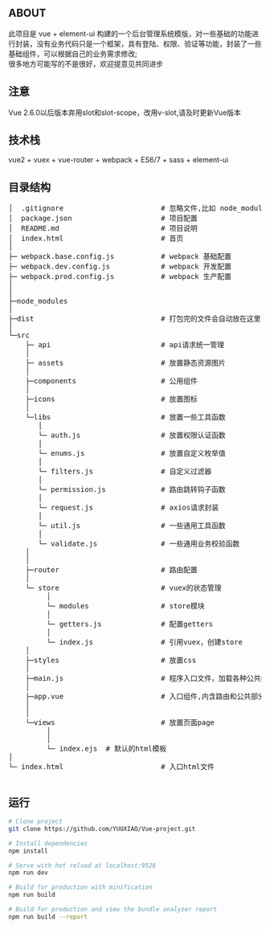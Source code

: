 ## ABOUT
此项目是 vue + element-ui 构建的一个后台管理系统模版，对一些基础的功能进行封装，没有业务代码只是一个框架，具有登陆、权限、验证等功能，封装了一些基础组件，可以根据自己的业务需求修改;  
  很多地方可能写的不是很好，欢迎提意见共同进步  
  
## 注意
Vue 2.6.0以后版本弃用slot和slot-scope，改用v-slot,请及时更新Vue版本

## 技术栈
vue2 + vuex + vue-router + webpack + ES6/7 + sass + element-ui
## 目录结构

<pre>
│  .gitignore                       # 忽略文件,比如 node_modules
│  package.json                     # 项目配置
│  README.md                        # 项目说明
│  index.html                       # 首页
│
├─ webpack.base.config.js           # webpack 基础配置
├─ webpack.dev.config.js            # webpack 开发配置
├─ webpack.prod.config.js           # webpack 生产配置
│
│
├─node_modules
│
├─dist                              # 打包完的文件会自动放在这里
│
└─src
    ├─ api                          # api请求统一管理
    │
    ├─ assets                       # 放置静态资源图片
    │
    ├─components                    # 公用组件
    │
    ├─icons                         # 放置图标
    │
    └─libs                          # 放置一些工具函数
       │
       └─ auth.js                   # 放置权限认证函数
       │
       └─ enums.js                  # 放置自定义枚举值
       │
       └─ filters.js                # 自定义过滤器
       │
       └─ permission.js             # 路由跳转钩子函数
       │
       └─ request.js                # axios请求封装
       │
       └─ util.js                   # 一些通用工具函数
       │
       └─ validate.js               # 一些通用业务校验函数
    │
    │
    ├─router                        # 路由配置
    │
    └─ store                        # vuex的状态管理
         │
         └─ modules                 # store模块 
         │
         └─ getters.js              # 配置getters
         │
         └─ index.js                # 引用vuex，创建store                        
    │
    ├─styles                        # 放置css
    │
    ├─main.js                       # 程序入口文件，加载各种公共组件
	│
	├─app.vue		                # 入口组件,内含路由和公共部分
	│
    │
    └─views                         # 放置页面page
         │
         │
         └─ index.ejs  # 默认的html模板
│
└─ index.html                       # 入口html文件

</pre>

## 运行

```bash
# Clone project
git clone https://github.com/YUUXIAO/Vue-project.git

# Install dependencies
npm install

# Serve with hot reload at localhost:9528
npm run dev

# Build for production with minification
npm run build

# Build for production and view the bundle analyzer report
npm run build --report
```

